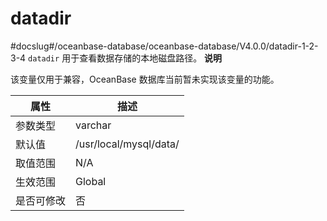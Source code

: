 datadir 
============================
#docslug#/oceanbase-database/oceanbase-database/V4.0.0/datadir-1-2-3-4
`datadir` 用于查看数据存储的本地磁盘路径。
**说明**



该变量仅用于兼容，OceanBase 数据库当前暂未实现该变量的功能。


| **属性** |         **描述**         |
|--------|------------------------|
| 参数类型   | varchar                |
| 默认值    | /usr/local/mysql/data/ |
| 取值范围   | N/A                    |
| 生效范围   | Global                 |
| 是否可修改  | 否                      |


